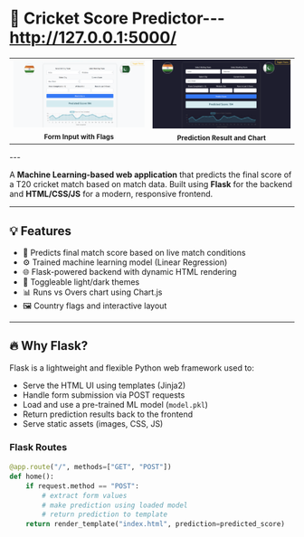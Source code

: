 # 🏏 Cricket Score Predictor---http://127.0.0.1:5000/

<table>
<tr>
<td align="center">
  <img src="score_prediction.png" alt="UI Left Half" width="400"/>
  <br><sub><b>Form Input with Flags</b></sub>
</td>
<td align="center">
  <img src="dark score_prediction.png" alt="UI Right Half" width="400"/>
  <br><sub><b>Prediction Result and Chart</b></sub>
</td>
</tr>
</table>
---



A **Machine Learning-based web application** that predicts the final score of a T20 cricket match based on match data. Built using **Flask** for the backend and **HTML/CSS/JS** for a modern, responsive frontend.

---

## 💡 Features

- 🧠 Predicts final match score based on live match conditions
- ⚙️ Trained machine learning model (Linear Regression)
- 🌐 Flask-powered backend with dynamic HTML rendering
- 🎨 Toggleable light/dark themes
- 📊 Runs vs Overs chart using Chart.js
- 🖼️ Country flags and interactive layout

---

## 🔥 Why Flask?

Flask is a lightweight and flexible Python web framework used to:

- Serve the HTML UI using templates (Jinja2)
- Handle form submission via POST requests
- Load and use a pre-trained ML model (`model.pkl`)
- Return prediction results back to the frontend
- Serve static assets (images, CSS, JS)

### Flask Routes

```python
@app.route("/", methods=["GET", "POST"])
def home():
    if request.method == "POST":
        # extract form values
        # make prediction using loaded model
        # return prediction to template
    return render_template("index.html", prediction=predicted_score)
